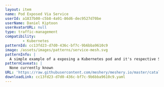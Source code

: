 ```yaml
---
layout: item
name: Pod Exposed Via Service
userId: a1837b00-c5b8-4a91-86d6-dec9527d70be
userName: Daniel Kiptoon
userAvatarURL: null
type: traffic-management
compatibility: 
        - Kubernetes
patternId: cc13fd23-d7d0-436c-bf7c-9b6bba9610c9
image: /assets/images/patterns/service-mesh.svg
patternInfo: |
  A simple example of a exposing a Kubernetes pod and it's respective Service external to the cluster.
patternCaveats: |
  None currently known
URL: 'https://raw.githubusercontent.com/meshery/meshery.io/master/catalog/cc13fd23-d7d0-436c-bf7c-9b6bba9610c9.yaml'
downloadLink: cc13fd23-d7d0-436c-bf7c-9b6bba9610c9.yaml
---
```


